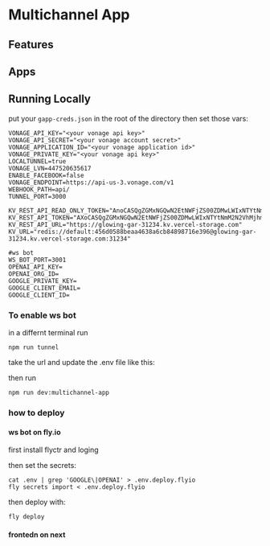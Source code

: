 # Multichannel App

<!-- TODO: Add description -->

## Features

<!-- TODO: Add list of features -->

## Apps

<!-- TODO: Add list of apps -->

## Running Locally
put your `gapp-creds.json` in the root of the directory
then set those vars: 

```
VONAGE_API_KEY="<your vonage api key>"
VONAGE_API_SECRET="<your vonage account secret>"
VONAGE_APPLICATION_ID="<your vonage application id>"
VONAGE_PRIVATE_KEY="<your vonage api key>"
LOCALTUNNEL=true
VONAGE_LVN=447520635617
ENABLE_FACEBOOK=false
VONAGE_ENDPOINT=https://api-us-3.vonage.com/v1
WEBHOOK_PATH=api/
TUNNEL_PORT=3000

KV_REST_API_READ_ONLY_TOKEN="AnoCASQgZGMxNGQwN2EtNWFjZS00ZDMwLWIxNTYtNmM2N2VhMjhmZWZjyGaGY9p6iFYqlhfeJtEfa91OI88tHO6QJGg9avRxNs0="
KV_REST_API_TOKEN="AXoCASQgZGMxNGQwN2EtNWFjZS00ZDMwLWIxNTYtNmM2N2VhMjhmZWZjNDU2ZDA1ODhiZWFhNDYzOGE2Y2I4NDg5ODcxNmUzOTY="
KV_REST_API_URL="https://glowing-gar-31234.kv.vercel-storage.com"
KV_URL="redis://default:456d0588beaa4638a6cb84898716e396@glowing-gar-31234.kv.vercel-storage.com:31234"

#ws bot
WS_BOT_PORT=3001
OPENAI_API_KEY=
OPENAI_ORG_ID=
GOOGLE_PRIVATE_KEY=
GOOGLE_CLIENT_EMAIL=
GOOGLE_CLIENT_ID=

```

### To enable ws bot
in a differnt terminal run 

```
npm run tunnel
```

take the url and update the .env file like this:

then run 
```
npm run dev:multichannel-app 
```

### how to deploy

#### ws bot on fly.io

first install flyctr and loging 

then set the secrets:

``` 
cat .env | grep 'GOOGLE\|OPENAI' > .env.deploy.flyio
fly secrets import < .env.deploy.flyio

```

then deploy with: 

```
fly deploy
```

#### frontedn on next





<!-- TODO: Add instructions -->
